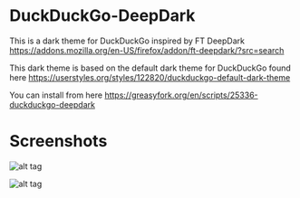 # DuckDuckGo-DeepDark
This is a dark theme for DuckDuckGo inspired by FT DeepDark https://addons.mozilla.org/en-US/firefox/addon/ft-deepdark/?src=search

This dark theme is based on the default dark theme for DuckDuckGo found here https://userstyles.org/styles/122820/duckduckgo-default-dark-theme

You can install from here https://greasyfork.org/en/scripts/25336-duckduckgo-deepdark

# Screenshots
![alt tag](https://i.imgur.com/8uvuxyp.png)

![alt tag](https://i.imgur.com/K36Quq8.png)
